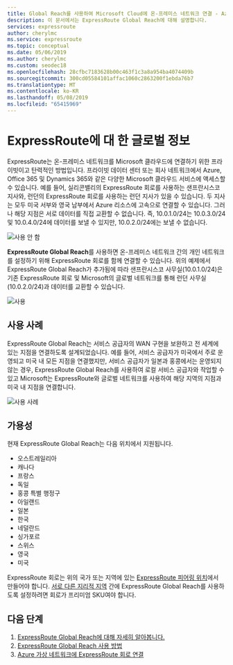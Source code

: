 ```yaml
---
title: Global Reach를 사용하여 Microsoft Cloud에 온-프레미스 네트워크 연결 - Azure ExpressRoute | Microsoft Docs
description: 이 문서에서는 ExpressRoute Global Reach에 대해 설명합니다.
services: expressroute
author: cherylmc
ms.service: expressroute
ms.topic: conceptual
ms.date: 05/06/2019
ms.author: cherylmc
ms.custom: seodec18
ms.openlocfilehash: 28cfbc7183628b00c463f1c3a8a954ba4074409b
ms.sourcegitcommit: 300cd05584101affac1060c2863200f1ebda76b7
ms.translationtype: MT
ms.contentlocale: ko-KR
ms.lasthandoff: 05/08/2019
ms.locfileid: "65415969"
---
```

# <a name="expressroute-global-reach"></a>ExpressRoute에 대 한 글로벌 정보
ExpressRoute는 온-프레미스 네트워크를 Microsoft 클라우드에 연결하기 위한 프라이빗이고 탄력적인 방법입니다. 프라이빗 데이터 센터 또는 회사 네트워크에서 Azure, Office 365 및 Dynamics 365와 같은 다양한 Microsoft 클라우드 서비스에 액세스할 수 있습니다. 예를 들어, 실리콘밸리의 ExpressRoute 회로를 사용하는 샌프란시스코 지사와, 런던의 ExpressRoute 회로를 사용하는 런던 지사가 있을 수 있습니다. 두 지사는 모두 미국 서부와 영국 남부에서 Azure 리소스에 고속으로 연결할 수 있습니다. 그러나 해당 지점은 서로 데이터를 직접 교환할 수 없습니다. 즉, 10.0.1.0/24는 10.0.3.0/24 및 10.0.4.0/24에 데이터를 보낼 수 있지만, 10.0.2.0/24에는 보낼 수 없습니다.

![사용 안 함][1]

**ExpressRoute Global Reach**를 사용하면 온-프레미스 네트워크 간의 개인 네트워크를 설정하기 위해 ExpressRoute 회로를 함께 연결할 수 있습니다. 위의 예제에서 ExpressRoute Global Reach가 추가됨에 따라 샌프란시스코 사무실(10.0.1.0/24)은 기존 ExpressRoute 회로 및 Microsoft의 글로벌 네트워크를 통해 런던 사무실(10.0.2.0/24)과 데이터를 교환할 수 있습니다. 

![사용][2]

## <a name="use-case"></a>사용 사례
ExpressRoute Global Reach는 서비스 공급자의 WAN 구현을 보완하고 전 세계에 있는 지점을 연결하도록 설계되었습니다. 예를 들어, 서비스 공급자가 미국에서 주로 운영되고 미국 내 모든 지점을 연결했지만, 서비스 공급자가 일본과 홍콩에서는 운영되지 않는 경우, ExpressRoute Global Reach를 사용하여 로컬 서비스 공급자와 작업할 수 있고 Microsoft는 ExpressRoute와 글로벌 네트워크를 사용하여 해당 지역의 지점과 미국 내 지점을 연결합니다.

![사용 사례][3]

## <a name="availability"></a>가용성 
현재 ExpressRoute Global Reach는 다음 위치에서 지원됩니다.

* 오스트레일리아
* 캐나다
* 프랑스
* 독일
* 홍콩 특별 행정구
* 아일랜드
* 일본
* 한국
* 네덜란드
* 싱가포르
* 스위스
* 영국
* 미국

ExpressRoute 회로는 위의 국가 또는 지역에 있는 [ExpressRoute 피어링 위치](expressroute-locations.md)에서 만들어야 합니다. [서로 다른 지리적 지역](expressroute-locations.md) 간에 ExpressRoute Global Reach를 사용하도록 설정하려면 회로가 프리미엄 SKU여야 합니다.

## <a name="next-steps"></a>다음 단계
1. [ExpressRoute Global Reach에 대해 자세히 알아봅니다.](expressroute-faqs.md)
2. [ExpressRoute Global Reach 사용 방법](expressroute-howto-set-global-reach.md)
3. [Azure 가상 네트워크에 ExpressRoute 회로 연결](expressroute-howto-linkvnet-arm.md)


<!--Image References-->
[1]: ./media/expressroute-global-reach/1.png "글로벌 환경을 사용하지 않는 다이어그램"
[2]: ./media/expressroute-global-reach/2.png "글로벌 환경을 사용하는 다이어그램"
[3]: ./media/expressroute-global-reach/3.png "글로벌 환경의 사용 사례"
